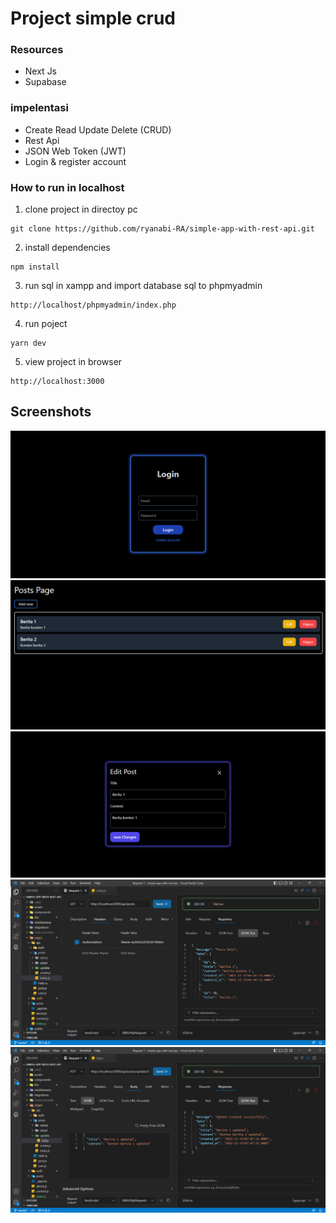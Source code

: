# Project simple crud

### Resources
-  Next Js
-  Supabase

### impelentasi
- Create Read Update Delete (CRUD)
- Rest Api
- JSON Web Token (JWT)
- Login & register account

### How to run in localhost

1. clone project in directoy pc
```
git clone https://github.com/ryanabi-RA/simple-app-with-rest-api.git
```
2. install dependencies
```
npm install
```
3. run sql in xampp and import database sql to phpmyadmin
```
http://localhost/phpmyadmin/index.php
```
4. run poject
```
yarn dev
```
5. view project in browser
```
http://localhost:3000
```


## Screenshots

![Simple app](./screenshots/login%20page.png "Home Page")
![Simple app](./screenshots/dashboard%20posts.png "Dashboard Page")
![Simple app](./screenshots/edit%20post.png "Edit Page")
![Simple app](./screenshots/tampilan%20json%20-%20dengan%20metode%20Get%20posts%20.png "Api get posts")
![Simple app](./screenshots/update%20data%20with%20api.png "Api update post")
